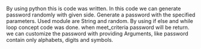 By using python this is code was written. 
In this code we can generate password randomly with given side.
Generate a password with the specified parameters.
Used module are String and random.
By using if else and while loop concept code was done.
when meet_criteria password will be return.
we can customize the password with providing Arguments, like password contain only alphabets, digits and symbols.
